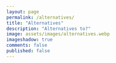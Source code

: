 ```yaml
---
layout: page
permalink: /alternatives/
title: "Alternatives"
description: "Alternatives to?"
image: assets/images/alternatives.webp
imageshadow: true
comments: false
published: false
--- 
```

